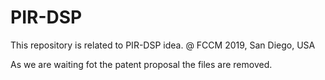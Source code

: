 # PIR-DSP
This repository is related to PIR-DSP idea.
@ FCCM 2019, San Diego, USA

As we are waiting fot the patent proposal the files are removed. 
